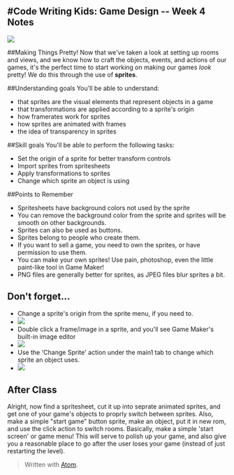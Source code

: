 #Code Writing Kids: Game Design -- Week  4 Notes
----------
![](https://farm8.staticflickr.com/7503/16218582105_a04e8dd25b_d.jpg)


##Making Things Pretty!
Now that we've taken a look at setting up rooms and views, and we know how to craft the objects, events, and actions of our games, it's the perfect time to start working on making our games _look_ pretty! We do this through the use of **sprites**.

##Understanding goals
You'll be able to understand:

- that sprites are the visual elements that represent objects in a game
- that transformations are applied according to a sprite's origin
- how framerates work for sprites
- how sprites are animated with frames
- the idea of transparency in sprites


##Skill goals
You'll be able to perform the following tasks:

- Set the origin of a sprite for better transform controls
- Import sprites from spritesheets
- Apply transformations to sprites
- Change which sprite an object is using

##Points to Remember

- Spritesheets have background colors not used by the sprite
- You can remove the background color from the sprite and sprites will be smooth on other backgrounds.
- Sprites can also be used as buttons.
- Sprites belong to people who create them.
- If you want to sell a game, you need to own the sprites, or have permission to use them.
- You can make your own sprites! Use pain, photoshop, even the little paint-like tool in Game Maker!
- PNG files are generally better for sprites, as JPEG files blur sprites a bit.

## Don't forget...

- Change a sprite's origin from the sprite menu, if you need to.
- ![](http://i.snag.gy/qfFQf.jpg)
- Double click a frame/image in a sprite, and you'll see Game Maker's built-in image editor
- ![](http://i.snag.gy/pYrGm.jpg)
- Use the 'Change Sprite' action under the main1 tab to change which sprite an object uses.
- ![](http://i.snag.gy/BqDyS.jpg)

## After Class
Alright, now find a spritesheet, cut it up into seprate animated sprites, and get one of your game's objects to proprly switch between sprites.
Also, make a simple "start game" button sprite, make an object, put it in  new rom, and use the click action to switch rooms. Basically, make a simple 'start screen' or game menu! This will serve to polish up your game, and also give you a reasonable place to go after the user loses your game (instead of just restarting the level).

> Written with [Atom](https://atom.io/).
